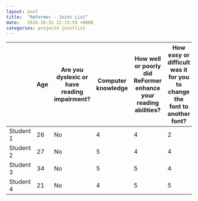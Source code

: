 ```yaml
---
layout: post
title:  "ReFormer - Joint List"
date:   2016-10-31 22:15:59 +0000
categories: project4 jointlist
---
```



|           | Age | Are you dyslexic or have reading impairment? | Computer knowledge | How well or poorly did ReFormer enhance your reading abilities? | How easy or difficult was it for you to change the font to another font? | How easy or difficult was it for you to change the font size to your preferred settings? | How easy or difficult was it for you to change the background to white? | How easy or difficult was it for you to highlight a block of text and generate a summary? | How likely or unlikely would you recommend others to use ReFormer? |
|-----------|-----|----------------------------------------------|--------------------|-----------------------------------------------------------------|--------------------------------------------------------------------------|------------------------------------------------------------------------------------------|-------------------------------------------------------------------------|-------------------------------------------------------------------------------------------|--------------------------------------------------------------------|
| Student 1 | 26  | No                                           | 4                  | 4                                                               | 2                                                                        | 5                                                                                        | 5                                                                       | 5                                                                                         | 5                                                                  |
| Student 2 | 27  | No                                           | 5                  | 4                                                               | 4                                                                        | 5                                                                                        | 5                                                                       | 5                                                                                         | 4                                                                  |
| Student 3 |  34   |  No                                            |  5                  |    5                                                             |    4                                                                      |    5                                                                                      |    5                                                                     |       5                                                                                    |    5                                                                | 5
| Student 4 |   21  |      No                                        |     4               |                                                     5          |                         5                                                 |        5                                                                         |                               5                                          |                         5                                                                  |        5                                                            | 




